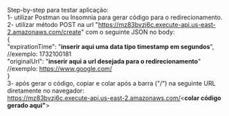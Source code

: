 Step-by-step para testar aplicação:  
1- utilizar Postman ou Insomnia para gerar código para o redirecionamento.  
2- utilizar método POST na url "https://mz83bvzj6c.execute-api.us-east-2.amazonaws.com/create" com o seguinte JSON no body:  
{  
	"expirationTime": "**inserir aqui uma data tipo timestamp em segundos**", //exemplo: 1732100181  
 "originalUrl": "**inserir aqui a url desejada para o redirecionamento**" //exemplo: https://www.google.com/  
 }  
3- após gerar o código, copiar e colar após a barra ("/") na seguinte URL diretamente no navegador:  
https://mz83bvzj6c.execute-api.us-east-2.amazonaws.com/<**colar código gerado aqui"**>
